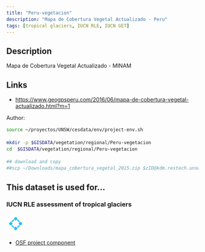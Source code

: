 ```yaml
---
title: "Peru-vegetacion"
description: "Mapa de Cobertura Vegetal Actualizado - Peru"
tags: [tropical glaciers, IUCN RLE, IUCN GET]
---
```


## Description

 Mapa de Cobertura Vegetal Actualizado - MINAM

## Links 

- https://www.geogpsperu.com/2016/06/mapa-de-cobertura-vegetal-actualizado.html?m=1


Author:

```sh
source ~/proyectos/UNSW/cesdata/env/project-env.sh

mkdir -p $GISDATA/vegetation/regional/Peru-vegetacion
cd  $GISDATA/vegetation/regional/Peru-vegetacion

## download and copy
##scp ~/Downloads/mapa_cobertura_vegetal_2015.zip $zID@kdm.restech.unsw.edu.au:/srv/scratch/cesdata/gisdata/vegetation/regional/Peru-vegetacion
```


## This dataset is used for...

### IUCN RLE assessment of tropical glaciers 

![](/img/osf-logo.png) 

- [OSF project component](https://osf.io/432sb/)


